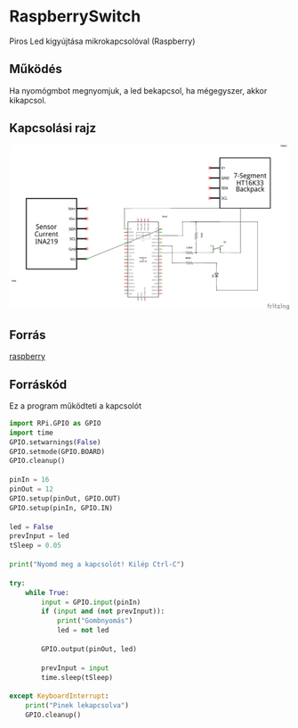# RaspberrySwitch
Piros Led kigyújtása mikrokapcsolóval (Raspberry)

## Működés
Ha  nyomógmbot megnyomjuk, a led bekapcsol, ha mégegyszer, akkor kikapcsol.

## Kapcsolási rajz

![kapcsrajz](sources/kapcsolo_schem.png)

## Forrás
[raspberry](https://www.raspberrypi.org/)

## Forráskód
Ez a program működteti a kapcsolót

```py
import RPi.GPIO as GPIO
import time
GPIO.setwarnings(False)
GPIO.setmode(GPIO.BOARD)
GPIO.cleanup()

pinIn = 16
pinOut = 12
GPIO.setup(pinOut, GPIO.OUT)
GPIO.setup(pinIn, GPIO.IN)

led = False
prevInput = led
tSleep = 0.05

print("Nyomd meg a kapcsolót! Kilép Ctrl-C")

try:
    while True:
        input = GPIO.input(pinIn)
        if (input and (not prevInput)):
            print("Gombnyomás")
            led = not led
        
        GPIO.output(pinOut, led)
        
        prevInput = input
        time.sleep(tSleep)

except KeyboardInterrupt:
    print("Pinek lekapcsolva")
    GPIO.cleanup()
```


